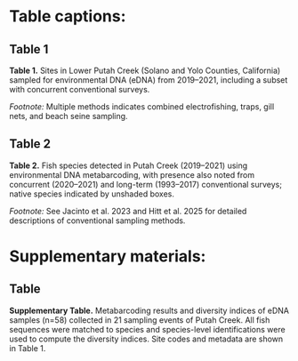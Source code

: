 # Table captions:

## Table 1
**Table 1.** Sites in Lower Putah Creek (Solano and Yolo Counties, California) sampled for environmental DNA (eDNA) from 2019–2021, including a subset with concurrent conventional surveys.

*Footnote:* Multiple methods indicates combined electrofishing, traps, gill nets, and beach seine sampling.

## Table 2

**Table 2.** Fish species detected in Putah Creek (2019–2021) using environmental DNA metabarcoding, with presence also noted from concurrent (2020–2021) and long-term (1993–2017) conventional surveys; native species indicated by unshaded boxes.

*Footnote:* See Jacinto et al. 2023 and Hitt et al. 2025 for detailed descriptions of conventional sampling methods.

# Supplementary materials:

## Table 
**Supplementary Table.** Metabarcoding results and diversity indices of eDNA samples (n=58) collected in 21 sampling events of Putah Creek. All fish sequences were matched to species and species-level identifications were used to compute the diversity indices. Site codes and metadata are shown in Table 1.
